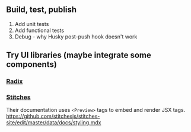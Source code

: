 


## Build, test, publish

1. Add unit tests
2. Add functional tests
3. Debug - why Husky post-push hook doesn't work



## Try UI libraries (maybe integrate some components)

### [Radix](https://www.radix-ui.com/docs/primitives/components/aspect-ratio)
  
### [Stitches](https://stitches.dev/docs/composing-components)
Their documentation uses `<Preview>` tags to embed and render JSX tags.
https://github.com/stitchesjs/stitches-site/edit/master/data/docs/styling.mdx


